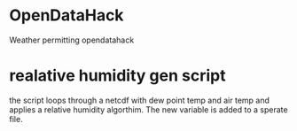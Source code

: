 # OpenDataHack
Weather permitting opendatahack


# realative humidity gen script

the script loops through a netcdf with dew point temp and air temp and applies a relative humidity algorthim. The new variable is added to a sperate file.
